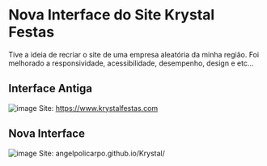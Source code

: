 # Nova Interface do Site Krystal Festas
  Tive a ideia de recriar o site de uma empresa aleatória da minha região. Foi melhorado a responsividade, acessibilidade, desempenho, design e etc...
## Interface Antiga
![image](https://github.com/AngelPolicarpo/Krystal/assets/102557147/a026f7bd-53ff-4939-8e2b-0ac75bf7a796)
Site: https://www.krystalfestas.com
## Nova Interface
![image](https://github.com/AngelPolicarpo/Krystal/assets/102557147/0c4b6186-2757-45bb-991f-91d1712b13c6)
Site: angelpolicarpo.github.io/Krystal/

